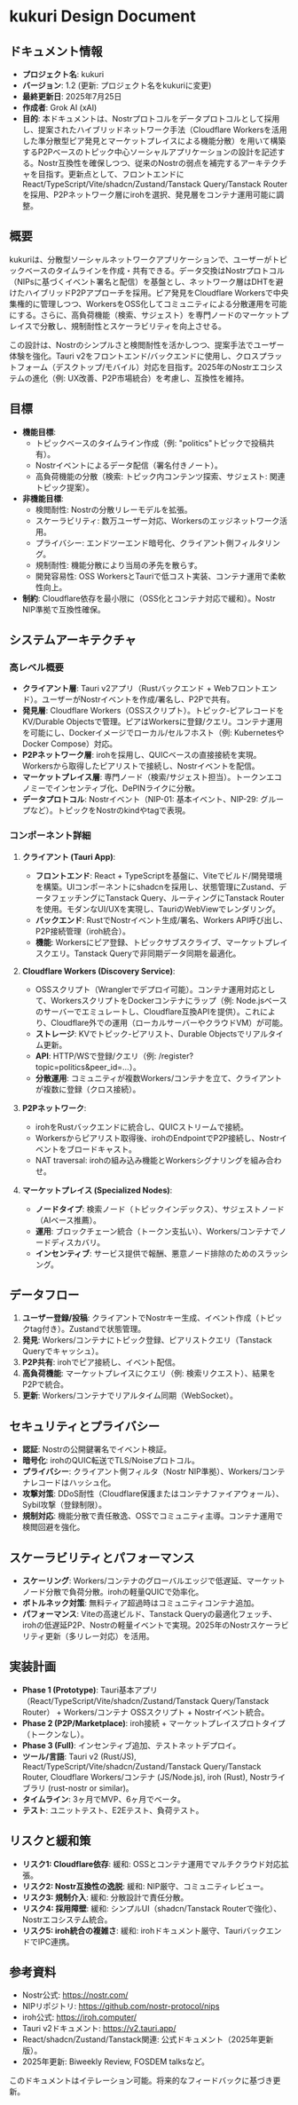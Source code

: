 # kukuri Design Document

## ドキュメント情報
- **プロジェクト名**: kukuri
- **バージョン**: 1.2 (更新: プロジェクト名をkukuriに変更)
- **最終更新日**: 2025年7月25日
- **作成者**: Grok AI (xAI)
- **目的**: 本ドキュメントは、Nostrプロトコルをデータプロトコルとして採用し、提案されたハイブリッドネットワーク手法（Cloudflare Workersを活用した準分散型ピア発見とマーケットプレイスによる機能分散）を用いて構築するP2Pベースのトピック中心ソーシャルアプリケーションの設計を記述する。Nostr互換性を確保しつつ、従来のNostrの弱点を補完するアーキテクチャを目指す。更新点として、フロントエンドにReact/TypeScript/Vite/shadcn/Zustand/Tanstack Query/Tanstack Routerを採用、P2Pネットワーク層にirohを選択、発見層をコンテナ運用可能に調整。

## 概要
kukuriは、分散型ソーシャルネットワークアプリケーションで、ユーザーがトピックベースのタイムラインを作成・共有できる。データ交換はNostrプロトコル（NIPsに基づくイベント署名と配信）を基盤とし、ネットワーク層はDHTを避けたハイブリッドP2Pアプローチを採用。ピア発見をCloudflare Workersで中央集権的に管理しつつ、WorkersをOSS化してコミュニティによる分散運用を可能にする。さらに、高負荷機能（検索、サジェスト）を専門ノードのマーケットプレイスで分散し、規制耐性とスケーラビリティを向上させる。

この設計は、Nostrのシンプルさと検閲耐性を活かしつつ、提案手法でユーザー体験を強化。Tauri v2をフロントエンド/バックエンドに使用し、クロスプラットフォーム（デスクトップ/モバイル）対応を目指す。2025年のNostrエコシステムの進化（例: UX改善、P2P市場統合）を考慮し、互換性を維持。

## 目標
- **機能目標**:
  - トピックベースのタイムライン作成（例: "politics"トピックで投稿共有）。
  - Nostrイベントによるデータ配信（署名付きノート）。
  - 高負荷機能の分散（検索: トピック内コンテンツ探索、サジェスト: 関連トピック提案）。
- **非機能目標**:
  - 検閲耐性: Nostrの分散リレーモデルを拡張。
  - スケーラビリティ: 数万ユーザー対応、Workersのエッジネットワーク活用。
  - プライバシー: エンドツーエンド暗号化、クライアント側フィルタリング。
  - 規制耐性: 機能分散により当局の矛先を散らす。
  - 開発容易性: OSS WorkersとTauriで低コスト実装、コンテナ運用で柔軟性向上。
- **制約**: Cloudflare依存を最小限に（OSS化とコンテナ対応で緩和）。Nostr NIP準拠で互換性確保。

## システムアーキテクチャ
### 高レベル概要
- **クライアント層**: Tauri v2アプリ（Rustバックエンド + Webフロントエンド）。ユーザーがNostrイベントを作成/署名し、P2Pで共有。
- **発見層**: Cloudflare Workers（OSSスクリプト）。トピック-ピアレコードをKV/Durable Objectsで管理。ピアはWorkersに登録/クエリ。コンテナ運用を可能にし、Dockerイメージでローカル/セルフホスト（例: KubernetesやDocker Compose）対応。
- **P2Pネットワーク層**: irohを採用し、QUICベースの直接接続を実現。Workersから取得したピアリストで接続し、Nostrイベントを配信。
- **マーケットプレイス層**: 専門ノード（検索/サジェスト担当）。トークンエコノミーでインセンティブ化、DePINライクに分散。
- **データプロトコル**: Nostrイベント（NIP-01: 基本イベント、NIP-29: グループなど）。トピックをNostrのkindやtagで表現。

### コンポーネント詳細
1. **クライアント (Tauri App)**:
   - **フロントエンド**: React + TypeScriptを基盤に、Viteでビルド/開発環境を構築。UIコンポーネントにshadcnを採用し、状態管理にZustand、データフェッチングにTanstack Query、ルーティングにTanstack Routerを使用。モダンなUI/UXを実現し、TauriのWebViewでレンダリング。
   - **バックエンド**: RustでNostrイベント生成/署名、Workers API呼び出し、P2P接続管理（iroh統合）。
   - **機能**: Workersにピア登録、トピックサブスクライブ、マーケットプレイスクエリ。Tanstack Queryで非同期データ同期を最適化。

2. **Cloudflare Workers (Discovery Service)**:
   - OSSスクリプト（Wranglerでデプロイ可能）。コンテナ運用対応として、WorkersスクリプトをDockerコンテナにラップ（例: Node.jsベースのサーバーでエミュレートし、Cloudflare互換APIを提供）。これにより、Cloudflare外での運用（ローカルサーバーやクラウドVM）が可能。
   - **ストレージ**: KVでトピック-ピアリスト、Durable Objectsでリアルタイム更新。
   - **API**: HTTP/WSで登録/クエリ（例: /register?topic=politics&peer_id=...）。
   - **分散運用**: コミュニティが複数Workers/コンテナを立て、クライアントが複数に登録（クロス接続）。

3. **P2Pネットワーク**:
   - irohをRustバックエンドに統合し、QUICストリームで接続。
   - Workersからピアリスト取得後、irohのEndpointでP2P接続し、Nostrイベントをブロードキャスト。
   - NAT traversal: irohの組み込み機能とWorkersシグナリングを組み合わせ。

4. **マーケットプレイス (Specialized Nodes)**:
   - **ノードタイプ**: 検索ノード（トピックインデックス）、サジェストノード（AIベース推薦）。
   - **運用**: ブロックチェーン統合（トークン支払い）、Workers/コンテナでノードディスカバリ。
   - **インセンティブ**: サービス提供で報酬、悪意ノード排除のためのスラッシング。

## データフロー
1. **ユーザー登録/投稿**: クライアントでNostrキー生成、イベント作成（トピックtag付き）。Zustandで状態管理。
2. **発見**: Workers/コンテナにトピック登録、ピアリストクエリ（Tanstack Queryでキャッシュ）。
3. **P2P共有**: irohでピア接続し、イベント配信。
4. **高負荷機能**: マーケットプレイスにクエリ（例: 検索リクエスト）、結果をP2Pで統合。
5. **更新**: Workers/コンテナでリアルタイム同期（WebSocket）。

## セキュリティとプライバシー
- **認証**: Nostrの公開鍵署名でイベント検証。
- **暗号化**: irohのQUIC転送でTLS/Noiseプロトコル。
- **プライバシー**: クライアント側フィルタ（Nostr NIP準拠）、Workers/コンテナレコードはハッシュ化。
- **攻撃対策**: DDoS耐性（Cloudflare保護またはコンテナファイアウォール）、Sybil攻撃（登録制限）。
- **規制対応**: 機能分散で責任散逸、OSSでコミュニティ主導。コンテナ運用で検閲回避を強化。

## スケーラビリティとパフォーマンス
- **スケーリング**: Workers/コンテナのグローバルエッジで低遅延、マーケットノード分散で負荷分散。irohの軽量QUICで効率化。
- **ボトルネック対策**: 無料ティア超過時はコミュニティコンテナ追加。
- **パフォーマンス**: Viteの高速ビルド、Tanstack Queryの最適化フェッチ、irohの低遅延P2P、Nostrの軽量イベントで実現。2025年のNostrスケーラビリティ更新（多リレー対応）を活用。

## 実装計画
- **Phase 1 (Prototype)**: Tauri基本アプリ（React/TypeScript/Vite/shadcn/Zustand/Tanstack Query/Tanstack Router） + Workers/コンテナ OSSスクリプト + Nostrイベント統合。
- **Phase 2 (P2P/Marketplace)**: iroh接続 + マーケットプレイスプロトタイプ（トークンなし）。
- **Phase 3 (Full)**: インセンティブ追加、テストネットデプロイ。
- **ツール/言語**: Tauri v2 (Rust/JS), React/TypeScript/Vite/shadcn/Zustand/Tanstack Query/Tanstack Router, Cloudflare Workers/コンテナ (JS/Node.js), iroh (Rust), Nostrライブラリ (rust-nostr or similar)。
- **タイムライン**: 3ヶ月でMVP、6ヶ月でベータ。
- **テスト**: ユニットテスト、E2Eテスト、負荷テスト。

## リスクと緩和策
- **リスク1: Cloudflare依存**: 緩和: OSSとコンテナ運用でマルチクラウド対応拡張。
- **リスク2: Nostr互換性の逸脱**: 緩和: NIP厳守、コミュニティレビュー。
- **リスク3: 規制介入**: 緩和: 分散設計で責任分散。
- **リスク4: 採用障壁**: 緩和: シンプルUI（shadcn/Tanstack Routerで強化）、Nostrエコシステム統合。
- **リスク5: iroh統合の複雑さ**: 緩和: irohドキュメント厳守、TauriバックエンドでIPC連携。

## 参考資料
- Nostr公式: https://nostr.com/
- NIPリポジトリ: https://github.com/nostr-protocol/nips
- iroh公式: https://iroh.computer/
- Tauri v2ドキュメント: https://v2.tauri.app/
- React/shadcn/Zustand/Tanstack関連: 公式ドキュメント（2025年更新版）。
- 2025年更新: Biweekly Review, FOSDEM talksなど。

このドキュメントはイテレーション可能。将来的なフィードバックに基づき更新。